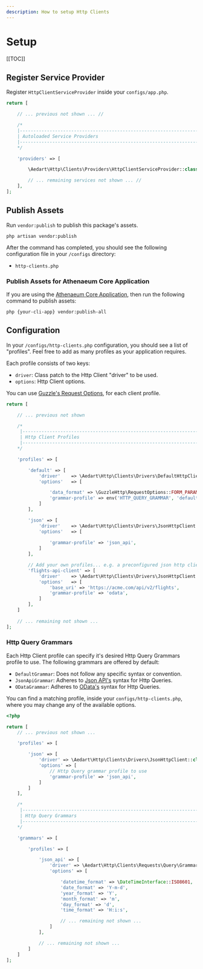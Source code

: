 ```yaml
---
description: How to setup Http Clients
---
```


# Setup

[[TOC]]

## Register Service Provider

Register `HttpClientServiceProvider` inside your `configs/app.php`. 

```php
return [

    // ... previous not shown ... //

    /*
    |--------------------------------------------------------------------------
    | Autoloaded Service Providers
    |--------------------------------------------------------------------------
    */

    'providers' => [

        \Aedart\Http\Clients\Providers\HttpClientServiceProvider::class

        // ... remaining services not shown ... //
    ],
];
```

## Publish Assets

Run `vendor:publish` to publish this package's assets.

```shell
php artisan vendor:publish
```

After the command has completed, you should see the following configuration file in your `/configs` directory:

- `http-clients.php`

### Publish Assets for Athenaeum Core Application

If you are using the [Athenaeum Core Application](../../core), then run the following command to publish assets:

```shell
php {your-cli-app} vendor:publish-all
```

## Configuration

In your `/configs/http-clients.php` configuration, you should see a list of "profiles".
Feel free to add as many profiles as your application requires.

Each profile consists of two keys:

* `driver`: Class patch to the Http Client "driver" to be used.
* `options`: Http Client options.

You can use [Guzzle's Request Options](http://docs.guzzlephp.org/en/stable/request-options.html), for each client profile.

```php
return [

    // ... previous not shown

    /*
     |--------------------------------------------------------------------------
     | Http Client Profiles
     |--------------------------------------------------------------------------
    */

    'profiles' => [

        'default' => [
            'driver'    => \Aedart\Http\Clients\Drivers\DefaultHttpClient::class,
            'options'   => [

                'data_format' => \GuzzleHttp\RequestOptions::FORM_PARAMS,                
                'grammar-profile' => env('HTTP_QUERY_GRAMMAR', 'default'),
            ]
        ],

        'json' => [
            'driver'    => \Aedart\Http\Clients\Drivers\JsonHttpClient::class,
            'options'   => [
                
                'grammar-profile' => 'json_api',
            ]
        ],

        // Add your own profiles... e.g. a preconfigured json http client
        'flights-api-client' => [
            'driver'    => \Aedart\Http\Clients\Drivers\JsonHttpClient::class,
            'options'   => [
                'base_uri' => 'https://acme.com/api/v2/flights',
                'grammar-profile' => 'odata',
            ]
        ],
    ]
    
    // ... remaining not shown ...
];
```

### Http Query Grammars

Each Http Client profile can specify it's desired Http Query Grammars profile to use.
The following grammars are offered by default:

- `DefaultGrammar`: Does not follow any specific syntax or convention.
- `JsonApiGrammar`: Adheres to [Json API's](https://jsonapi.org/format/1.1/#fetching) syntax for Http Queries.
- `ODataGrammar`: Adheres to [OData's](https://www.odata.org/getting-started/basic-tutorial/#queryData) syntax for Http Queries.

You can find a matching profile, inside your `configs/http-clients.php`, where you may change any of the available options.

```php
<?php

return [
    // ... previous not shown ...

    'profiles' => [

        'json' => [
            'driver' => \Aedart\Http\Clients\Drivers\JsonHttpClient::class,
            'options' => [
                // Http Query grammar profile to use
                'grammar-profile' => 'json_api',
            ]
        ]
    ],

    /*
     |--------------------------------------------------------------------------
     | Http Query Grammars
     |--------------------------------------------------------------------------
    */

    'grammars' => [

        'profiles' => [

            'json_api' => [
                'driver' => \Aedart\Http\Clients\Requests\Query\Grammars\JsonApiGrammar::class,
                'options' => [

                    'datetime_format' => \DateTimeInterface::ISO8601,
                    'date_format' => 'Y-m-d',
                    'year_format' => 'Y',
                    'month_format' => 'm',
                    'day_format' => 'd',
                    'time_format' => 'H:i:s',

                    // ... remaining not shown ...
                ]
            ],

            // ... remaining not shown ...
        ]
    ]
];
``` 

